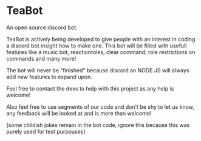 # TeaBot
An open source discord bot.

TeaBot is actively being developed to give people with an interest in coding a discord bot insight how to make one.
This bot will be filled with usefull features like a music bot, reactionroles, clear command, role restrictions on commands and many more!

The bot will never be "finished" because discord an NODE.JS will always add new features to expand upon.


Feel free to contact the devs to help with this project as any help is welcome!

Also feel free to use segments of our code and don't be shy to let us know, any feedback will be looked at and is more than welcome!

(some childish jokes remain in the bot code, ignore this because this was purely used for test purpouses)
